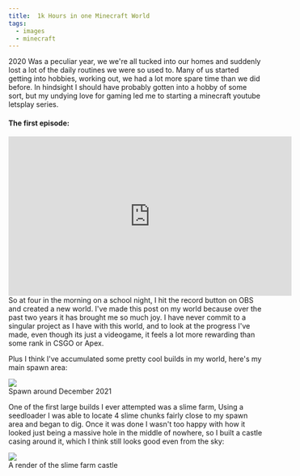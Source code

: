 ```yaml
---
title:  1k Hours in one Minecraft World
tags:
  - images
  - minecraft
---
```

2020 Was a peculiar year, we we're all tucked into our homes and suddenly lost a lot of the daily routines we were so used to. 
Many of us started getting into hobbies, working out, we had a lot more spare time than we did before. 
In hindsight I should have probably gotten into a hobby of some sort, but my undying love for gaming led me to starting a minecraft youtube letsplay series.

#### The first episode:

<iframe width="560" height="315" src="https://www.youtube-nocookie.com/embed/mOpyA8VgH98" title="YouTube video player" frameborder="0" allow="accelerometer; autoplay; clipboard-write; encrypted-media; gyroscope; picture-in-picture" allowfullscreen></iframe>
So at four in the morning on a school night, I hit the record button on OBS and created a new world. I've made this post on my world because over the past two years it has brought me so much joy. I have never commit to a singular project as I have with this world, and to look at the progress I've made, even though its just a videogame, it feels a lot more rewarding than some rank in CSGO or Apex. 

Plus I think I've accumulated some pretty cool builds in my world, here's my main spawn area:

<div class="card text-white bg-danger mb-3">
    <img class="card-img-top" src="https://i3.lensdump.com/i/1lKvrz.jpg"/>
    <div class="card-body bg-danger">
        <div class="card-text">
           Spawn around December 2021
        </div>
    </div> 
</div>

One of the first large builds I ever attempted was a slime farm, Using a seedloader I was able to locate 4 slime chunks fairly close to my spawn area and began to dig. Once it was done I wasn't too happy with how it looked just being a massive hole in the middle of nowhere, so I built a castle casing around it, which I think still looks good even from the sky:

<div class="card text-white bg-danger mb-3">
    <img class="card-img-top" src="https://i3.lensdump.com/i/1z6LaQ.png"/>
    <div class="card-body bg-danger">
        <div class="card-text">
           A render of the slime farm castle
        </div>
    </div> 
</div>
